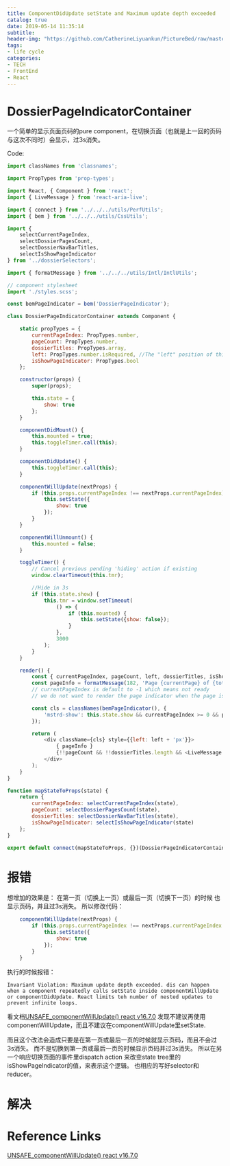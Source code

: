 ```yaml
---
title: ComponentDidUpdate setState and Maximum update depth exceeded
catalog: true
date: 2019-05-14 11:35:14
subtitle:
header-img: "https://github.com/CatherineLiyuankun/PictureBed/raw/master/blog/post/ComponentDidUpdate-setState-and-Maximum-update-depth-exceeded/header-react-lifecycle.png"
tags:
- life cycle
categories:
- TECH
- FrontEnd
- React
---
```


# DossierPageIndicatorContainer
一个简单的显示页面页码的pure component，在切换页面（也就是上一回的页码与这次不同时）会显示，过3s消失。
            
Code:          

``` javascript
import classNames from 'classnames';

import PropTypes from 'prop-types';

import React, { Component } from 'react';
import { LiveMessage } from 'react-aria-live';

import { connect } from '../../../utils/PerfUtils';
import { bem } from '../../../utils/CssUtils';

import {
    selectCurrentPageIndex,
    selectDossierPagesCount,
    selectDossierNavBarTitles,
    selectIsShowPageIndicator
} from '../dossierSelectors';

import { formatMessage } from '../../../utils/Intl/IntlUtils';

// component stylesheet
import './styles.scss';

const bemPageIndicator = bem('DossierPageIndicator');

class DossierPageIndicatorContainer extends Component {

    static propTypes = {
        currentPageIndex: PropTypes.number,
        pageCount: PropTypes.number,
        dossierTitles: PropTypes.array,
        left: PropTypes.number.isRequired, //The "left" position of this component
        isShowPageIndicator: PropTypes.bool
    };

    constructor(props) {
        super(props);

        this.state = {
            show: true
        };
    }

    componentDidMount() {
        this.mounted = true;
        this.toggleTimer.call(this);
    }

    componentDidUpdate() {
        this.toggleTimer.call(this);
    }

    componentWillUpdate(nextProps) {
        if (this.props.currentPageIndex !== nextProps.currentPageIndex) {
            this.setState({
                show: true
            });
        }
    }

    componentWillUnmount() {
        this.mounted = false;
    }

    toggleTimer() {
        // Cancel previous pending 'hiding' action if existing
        window.clearTimeout(this.tmr);

        //Hide in 3s
        if (this.state.show) {
            this.tmr = window.setTimeout(
                () => {
                    if (this.mounted) {
                        this.setState({show: false});
                    }
                },
                3000
            );
        }
    }

    render() {
        const { currentPageIndex, pageCount, left, dossierTitles, isShowPageIndicator } = this.props;
        const pageInfo = formatMessage(182, 'Page {currentPage} of {totalPages}', {currentPage: currentPageIndex + 1, totalPages: pageCount});
        // currentPageIndex is default to -1 which means not ready
        // we do not want to render the page indicator when the page is not ready

        const cls = classNames(bemPageIndicator(), {
            'mstrd-show': this.state.show && currentPageIndex >= 0 && pageCount > 0 || isShowPageIndicator
        });

        return (
            <div className={cls} style={{left: left + 'px'}}>
                { pageInfo }
                {!!pageCount && !!dossierTitles.length && <LiveMessage message={`${dossierTitles[currentPageIndex].name} ${pageInfo}`} aria-live="polite"/> }
            </div>
        );
    }
}

function mapStateToProps(state) {
    return {
        currentPageIndex: selectCurrentPageIndex(state),
        pageCount: selectDossierPagesCount(state),
        dossierTitles: selectDossierNavBarTitles(state),
        isShowPageIndicator: selectIsShowPageIndicator(state)
    };
}

export default connect(mapStateToProps, {})(DossierPageIndicatorContainer);
```
# 报错
想增加的效果是： 在第一页（切换上一页）或最后一页（切换下一页）的时候 也显示页码，并且过3s消失。
所以修改代码：

```javascript
    componentWillUpdate(nextProps) {
        if (this.props.currentPageIndex !== nextProps.currentPageIndex || nextProps.currentPageIndex === 0 || nextProps.currentPageIndex === this.props.pageCount - 1) {
            this.setState({
                show: true
            });
        }
    }
```
执行的时候报错：
```
Invariant Violation: Maximum update depth exceeded. dis can happen when a component repeatedly calls setState inside componentWillUpdate or componentDidUpdate. React limits teh number of nested updates to prevent infinite loops.
```

看文档[UNSAFE_componentWillUpdate() react v16.7.0](https://5c54aa429e16c80007af3cd2--reactjs.netlify.com/docs/react-component.html#unsafe_componentwillupdate) 发现不建议再使用componentWillUpdate，而且不建议在componentWillUpdate里setState.

而且这个改法会造成只要是在第一页或最后一页的时候就显示页码，而且不会过3s消失。 而不是切换到第一页或最后一页的时候显示页码并过3s消失。
所以在另一个响应切换页面的事件里dispatch action 来改变state tree里的isShowPageIndicator的值，来表示这个逻辑。
也相应的写好selector和reducer。

# 解决

# Reference Links
[UNSAFE_componentWillUpdate() react v16.7.0](https://5c54aa429e16c80007af3cd2--reactjs.netlify.com/docs/react-component.html#unsafe_componentwillupdate)

